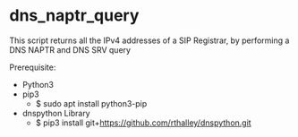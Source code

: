 # dns_naptr_query
This script returns all the IPv4 addresses of a SIP Registrar, by performing a DNS NAPTR and DNS SRV query 

Prerequisite:

- Python3
- pip3
  - $ sudo apt install python3-pip
- dnspython Library
  - $ pip3 install git+https://github.com/rthalley/dnspython.git

